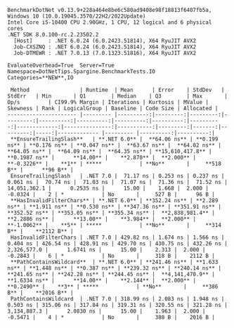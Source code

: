 
    BenchmarkDotNet v0.13.9+228a464e8be6c580ad9408e98f18813f6407fb5a, Windows 10 (10.0.19045.3570/22H2/2022Update)
    Intel Core i5-10400 CPU 2.90GHz, 1 CPU, 12 logical and 6 physical cores
    .NET SDK 8.0.100-rc.2.23502.2
      [Host]     : .NET 6.0.24 (6.0.2423.51814), X64 RyuJIT AVX2
      Job-CXSZNQ : .NET 6.0.24 (6.0.2423.51814), X64 RyuJIT AVX2
      Job-DTMEWR : .NET 7.0.13 (7.0.1323.51816), X64 RyuJIT AVX2

    EvaluateOverhead=True  Server=True  Namespace=DotNetTips.Spargine.BenchmarkTests.IO  
    Categories=**NEW**,IO  

     Method                | Runtime  | Mean      | Error    | StdDev   | StdErr   | Min       | Q1        | Median    | Q3        | Max       | Op/s         | CI99.9% Margin | Iterations | Kurtosis | MValue | Skewness | Rank | LogicalGroup | Baseline | Code Size | Allocated |
    ---------------------- |--------- |----------:|---------:|---------:|---------:|----------:|----------:|----------:|----------:|----------:|-------------:|---------------:|-----------:|---------:|-------:|---------:|-----:|------------- |--------- |----------:|----------:|
     **EnsureTrailingSlash**   | **.NET 6.0** |  **64.06 ns** | **0.199 ns** | **0.176 ns** | **0.047 ns** |  **63.67 ns** |  **64.02 ns** |  **64.05 ns** |  **64.09 ns** |  **64.35 ns** | **15,610,417.8** |      **0.1987 ns** |      **14.00** |    **2.870** |  **2.000** |  **-0.3226** |    **1** | *****            | **No**       |     **518 B** |      **96 B** |
     EnsureTrailingSlash   | .NET 7.0 |  71.17 ns | 0.253 ns | 0.237 ns | 0.061 ns |  70.74 ns |  71.03 ns |  71.07 ns |  71.36 ns |  71.52 ns | 14,051,362.1 |      0.2535 ns |      15.00 |    1.668 |  2.000 |  -0.0324 |    2 | *            | No       |     527 B |      96 B |
     **HasInvalidFilterChars** | **.NET 6.0** | **352.24 ns** | **2.289 ns** | **1.911 ns** | **0.530 ns** | **347.36 ns** | **351.91 ns** | **352.52 ns** | **353.05 ns** | **355.34 ns** |  **2,838,981.4** |      **2.2886 ns** |      **13.00** |    **3.984** |  **2.000** |  **-1.0062** |    **5** | *****            | **No**       |     **314 B** |    **2112 B** |
     HasInvalidFilterChars | .NET 7.0 | 429.82 ns | 1.674 ns | 1.566 ns | 0.404 ns | 426.54 ns | 428.91 ns | 429.70 ns | 430.75 ns | 432.26 ns |  2,326,577.0 |      1.6741 ns |      15.00 |    2.313 |  2.000 |  -0.2843 |    6 | *            | No       |     318 B |    2112 B |
     **PathContainsWildcard**  | **.NET 6.0** | **241.46 ns** | **1.633 ns** | **1.448 ns** | **0.387 ns** | **239.32 ns** | **240.14 ns** | **241.65 ns** | **242.28 ns** | **244.45 ns** |  **4,141,470.9** |      **1.6334 ns** |      **14.00** |    **2.144** |  **2.000** |   **0.2490** |    **3** | *****            | **No**       |     **386 B** |    **2016 B** |
     PathContainsWildcard  | .NET 7.0 | 318.99 ns | 2.083 ns | 1.948 ns | 0.503 ns | 315.06 ns | 317.84 ns | 319.31 ns | 320.55 ns | 321.28 ns |  3,134,887.3 |      2.0830 ns |      15.00 |    1.963 |  2.000 |  -0.5471 |    4 | *            | No       |     388 B |    2016 B |
